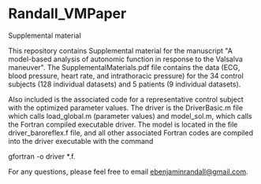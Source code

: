 # Randall_VMPaper
Supplemental material 

This repository contains Supplemental material for the manuscript "A model-based analysis of autonomic function in response to the Valsalva maneuver". The SupplementalMaterials.pdf file contains the data (ECG, blood pressure, heart rate, and intrathoracic pressure) for the 34 control subjects (128 individual datasets) and 5 patients (9 individual datasets).

Also included is the associated code for a representative control subject with the optimized parameter values. The driver is the DriverBasic.m file which calls load_global.m (parameter values) and model_sol.m, which calls the Fortran compiled executable driver. The model is located in the file driver_baroreflex.f file, and all other associated Fortran codes are compiled into the driver executable with the command 

gfortran -o driver *.f.

For any questions, please feel free to email ebenjaminrandall@gmail.com. 
